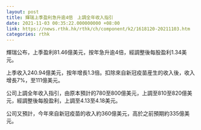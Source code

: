 ```yaml
---
layout: post
title: 輝瑞上季盈利急升逾4倍　上調全年收入指引
date: 2021-11-03 00:35:22.000000000 +08:00
link: https://news.rthk.hk/rthk/ch/component/k2/1618120-20211103.htm
categories: rthk
---
```


輝瑞公布，上季盈利81.46億美元，按年急升逾4倍，經調整後每股盈利1.34美元。

上季收入240.94億美元，按年增長1.3倍。扣除來自新冠疫苗産生的收入後，收入增長7%，至111億美元。

公司上調全年收入指引，由原本預計的780至800億美元，上調至810至820億美元，經調整後每股盈利，上調至4.13至4.18美元。

公司又預計，今年來自新冠疫苗的收入約360億美元，高於之前預期約335億美元。
